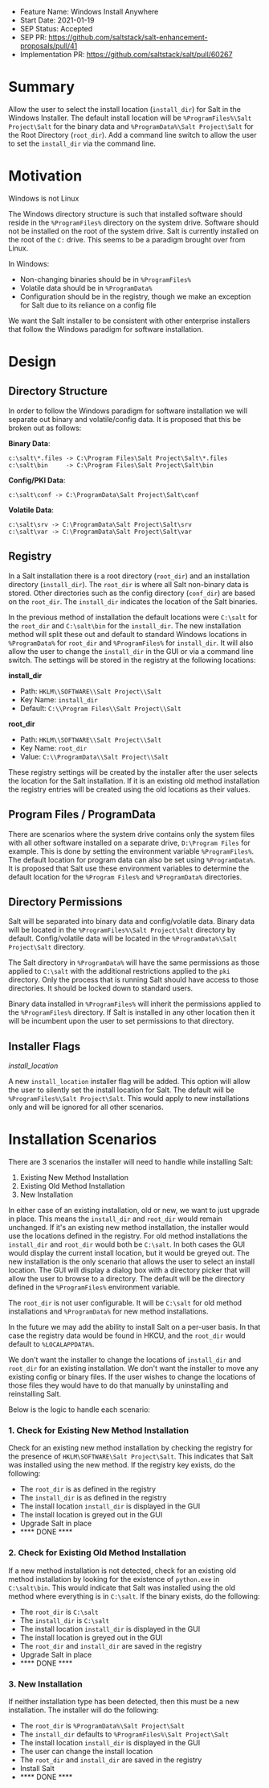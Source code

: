 - Feature Name: Windows Install Anywhere
- Start Date: 2021-01-19
- SEP Status: Accepted
- SEP PR: https://github.com/saltstack/salt-enhancement-proposals/pull/41
- Implementation PR: https://github.com/saltstack/salt/pull/60267

# Summary
[summary]: #summary

Allow the user to select the install location (`install_dir`) for Salt in the
Windows Installer. The default install location will be
`%ProgramFiles%\Salt Project\Salt` for the binary data and
`%ProgramData%\Salt Project\Salt` for the Root Directory (`root_dir`). Add a
command line switch to allow the user to set the `install_dir` via the command
line.

# Motivation
[motivation]: #motivation

Windows is not Linux

The Windows directory structure is such that installed software should reside in
the ``%ProgramFiles%`` directory on the system drive. Software should not be
installed on the root of the system drive. Salt is currently installed on the
root of the ``C:`` drive. This seems to be a paradigm brought over from Linux.

In Windows:

- Non-changing binaries should be in ``%ProgramFiles%``
- Volatile data should be in ``%ProgramData%``
- Configuration should be in the registry, though we make an exception for Salt
  due to its reliance on a config file

We want the Salt installer to be consistent with other enterprise installers
that follow the Windows paradigm for software installation.

# Design
[design]: #detailed-design

## Directory Structure
[directory-structure]: #directory-structure

In order to follow the Windows paradigm for software installation we will
separate out binary and volatile/config data. It is proposed that this be broken
out as follows:

**Binary Data**:

```
c:\salt\*.files -> C:\Program Files\Salt Project\Salt\*.files
c:\salt\bin     -> C:\Program Files\Salt Project\Salt\bin
```

**Config/PKI Data**:

```
c:\salt\conf -> C:\ProgramData\Salt Project\Salt\conf
```

**Volatile Data**:

```
c:\salt\srv -> C:\ProgramData\Salt Project\Salt\srv
c:\salt\var -> C:\ProgramData\Salt Project\Salt\var
```

## Registry

[registry]: #registry

In a Salt installation there is a root directory (`root_dir`) and an
installation directory (`install_dir`). The `root_dir` is where all Salt
non-binary data is stored. Other directories such as the config directory
(`conf_dir`) are based on the `root_dir`. The `install_dir` indicates the
location of the Salt binaries.

In the previous method of installation the default locations were `C:\salt` for
the `root_dir` and `C:\salt\bin` for the `install_dir`. The new installation
method will split these out and default to standard Windows locations in
`%ProgramData%` for `root_dir` and `%ProgramFiles%` for `install_dir`. It will
also allow the user to change the `install_dir` in the GUI or via a command line
switch. The settings will be stored in the registry at the following locations:

**install_dir**

- Path:     ``HKLM\\SOFTWARE\\Salt Project\\Salt``
- Key Name: ``install_dir``
- Default:  ``C:\\Program Files\\Salt Project\\Salt``

**root_dir**

- Path:     ``HKLM\\SOFTWARE\\Salt Project\\Salt``
- Key Name: ``root_dir``
- Value:    ``C:\\ProgramData\\Salt Project\\Salt``

These registry settings will be created by the installer after the user selects
the location for the Salt installation. If it is an existing old method
installation the registry entries will be created using the old locations as
their values.

## Program Files / ProgramData

[program_files_programdata]: #program-files-programdata

There are scenarios where the system drive contains only the system files with
all other software installed on a separate drive, ``D:\Program Files`` for
example. This is done by setting the environment variable ``%ProgramFiles%``.
The default location for program data can also be set using ``%ProgramData%``.
It is proposed that Salt use these environment variables to determine the
default location for the ``%Program Files%`` and ``%ProgramData%`` directories.

## Directory Permissions

[directory-permissions]: #directory-permissions

Salt will be separated into binary data and config/volatile data. Binary data
will be located in the ``%ProgramFiles%\Salt Project\Salt`` directory by
default. Config/volatile data will be located in the
``%ProgramData%\Salt Project\Salt`` directory.

The Salt directory in ``%ProgramData%`` will have the same permissions as those
applied to ``C:\salt`` with the additional restrictions applied to the ``pki``
directory. Only the process that is running Salt should have access to those
directories. It should be locked down to standard users.

Binary data installed in ``%ProgramFiles%`` will inherit the permissions applied
to the ``%ProgramFiles%`` directory. If Salt is installed in any other location
then it will be incumbent upon the user to set permissions to that directory.

## Installer Flags

[installer-flags]: #installer-flags

*install_location*

A new `install_location` installer flag will be added. This option will allow
the user to silently set the install location for Salt. The default will be
``%ProgramFiles%\Salt Project\Salt``. This would apply to new installations only
and will be ignored for all other scenarios.

# Installation Scenarios 

[installation-scenarios]: #installation-scenarios

There are 3 scenarios the installer will need to handle while installing Salt:

1. Existing New Method Installation
2. Existing Old Method Installation
3. New Installation

In either case of an existing installation, old or new, we want to just upgrade
in place. This means the `install_dir` and `root_dir` would remain unchanged. If
it's an existing new method installation, the installer would use the locations
defined in the registry. For old method installations the `install_dir` and
`root_dir` would both be `C:\salt`. In both cases the GUI would display the
current install location, but it would be greyed out. The new installation is
the only scenario that allows the user to select an install location. The GUI
will display a dialog box with a directory picker that will allow the user to
browse to a directory. The default will be the directory defined in the
`%ProgramFiles%` environment variable.

The `root_dir` is not user configurable. It will be `C:\salt` for old method
installations and `%ProgramData%` for new method installations.

In the future we may add the ability to install Salt on a per-user basis. In
that case the registry data would be found in HKCU, and the `root_dir` would
default to `%LOCALAPPDATA%`.

We don't want the installer to change the locations of `install_dir` and
`root_dir` for an existing installation. We don't want the installer to move any
existing config or binary files. If the user wishes to change the locations of
those files they would have to do that manually by uninstalling and reinstalling
Salt.

Below is the logic to handle each scenario:

### 1. Check for Existing New Method Installation

Check for an existing new method installation by checking the registry for the
presence of `HKLM\SOFTWARE\Salt Project\Salt`. This indicates that Salt was
installed using the new method. If the registry key exists, do the following:

- The `root_dir` is as defined in the registry
- The `install_dir` is as defined in the registry
- The install location `install_dir` is displayed in the GUI
- The install location is greyed out in the GUI
- Upgrade Salt in place 
- **** DONE ****

### 2. Check for Existing Old Method Installation

If a new method installation is not detected, check for an existing old method
installation by looking for the existence of `python.exe` in `C:\salt\bin`. This
would indicate that Salt was installed using the old method where everything is
in `C:\salt`. If the binary exists, do the following:

- The `root_dir` is `C:\salt`
- The `install_dir` is `C:\salt`
- The install location `install_dir` is displayed in the GUI
- The install location is greyed out in the GUI
- The `root_dir` and `install_dir` are saved in the registry
- Upgrade Salt in place
- **** DONE ****

### 3. New Installation

If neither installation type has been detected, then this must be a new
installation. The installer will do the following:

- The `root_dir` is `%ProgramData%\Salt Project\Salt`
- The `install_dir` defaults to `%ProgramFiles%\Salt Project\Salt`
- The install location `install_dir` is displayed in the GUI
- The user can change the install location
- The `root_dir` and `install_dir` are saved in the registry
- Install Salt
- **** DONE ****
